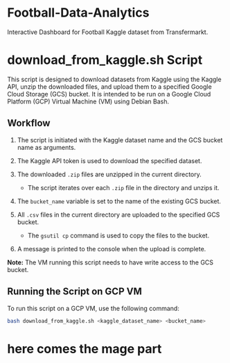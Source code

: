 # Football-Data-Analytics
Interactive Dashboard for Football Kaggle dataset from Transfermarkt.

# download_from_kaggle.sh Script 

This script is designed to download datasets from Kaggle using the Kaggle API, unzip the downloaded files, and upload them to a specified Google Cloud Storage (GCS) bucket. It is intended to be run on a Google Cloud Platform (GCP) Virtual Machine (VM) using Debian Bash.

## Workflow

1. The script is initiated with the Kaggle dataset name and the GCS bucket name as arguments.

2. The Kaggle API token is used to download the specified dataset.

3. The downloaded `.zip` files are unzipped in the current directory.
   - The script iterates over each `.zip` file in the directory and unzips it.

4. The `bucket_name` variable is set to the name of the existing GCS bucket.

5. All `.csv` files in the current directory are uploaded to the specified GCS bucket.
   - The `gsutil cp` command is used to copy the files to the bucket.

6. A message is printed to the console when the upload is complete.

**Note:** The VM running this script needs to have write access to the GCS bucket.

## Running the Script on GCP VM

To run this script on a GCP VM, use the following command:

```bash
bash download_from_kaggle.sh <kaggle_dataset_name> <bucket_name>
```

# here comes the mage part 



